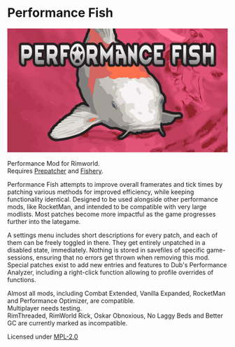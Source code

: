 # Performance Fish
![](About/Preview.png?raw=true)  
  
Performance Mod for Rimworld.  
Requires [Prepatcher](https://github.com/Zetrith/Prepatcher) and [Fishery](https://github.com/bbradson/Fishery).  
  
Performance Fish attempts to improve overall framerates and tick times by patching various methods for improved efficiency, while keeping functionality identical. Designed to be used alongside other performance mods, like RocketMan, and intended to be compatible with very large modlists. Most patches become more impactful as the game progresses further into the lategame.  
  
A settings menu includes short descriptions for every patch, and each of them can be freely toggled in there. They get entirely unpatched in a disabled state, immediately. Nothing is stored in savefiles of specific game-sessions, ensuring that no errors get thrown when removing this mod.  
Special patches exist to add new entries and features to Dub's Performance Analyzer, including a right-click function allowing to profile overrides of functions.  
  
Almost all mods, including Combat Extended, Vanilla Expanded, RocketMan and Performance Optimizer, are compatible.  
Multiplayer needs testing.  
RimThreaded, RimWorld Rick, Oskar Obnoxious, No Laggy Beds and Better GC are currently marked as incompatible.  
  
Licensed under [MPL-2.0](https://tldrlegal.com/license/mozilla-public-license-2.0-(mpl-2))